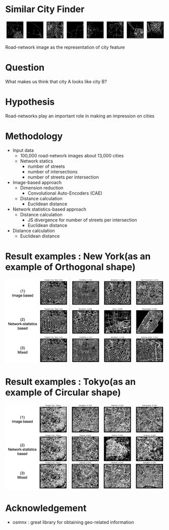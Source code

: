# Similar City Finder
<img src="https://github.com/hsuetsugu/similar-city-finder/blob/master/img/city_roadnetwork.png" alt="top">

Road-network image as the representation of city feature

# Question
What makes us think that city A looks like city B?

# Hypothesis
Road-networks play an important role in making an impression on cities

# Methodology
* Input data
    * 100,000 road-network images about 13,000 cities
    * Network statics
        * number of streets
        * number of intersections
        * number of streets per intersection 
* Image-based approach
    * Dimension reduction
        * Convolutional Auto-Encoders (CAE)
    * Distance calculation
        * Euclidean distance
* Network statistics-based approach
    * Distance calculation
        * JS divergence for number of streets per intersection
        * Euclidean distance
* Distance calculation
    *  Euclidean distance


# Result examples : New York(as an example of Orthogonal shape)
<img src="https://github.com/hsuetsugu/similar-city-finder/blob/master/img/NewYork.png" alt="top">


# Result examples : Tokyo(as an example of Circular shape)
<img src="https://github.com/hsuetsugu/similar-city-finder/blob/master/img/Tokyo.png" alt="top">


# Acknowledgement
* osmnx : great library for obtaining geo-related information

